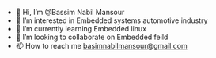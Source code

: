 - 👋 Hi, I’m @Bassim Nabil Mansour
- 👀 I’m interested in Embedded systems automotive industry 
- 🌱 I’m currently learning Embedded linux
- 💞️ I’m looking to collaborate on Embedded feild
- 📫 How to reach me basimnabilmansour@gmail.com

